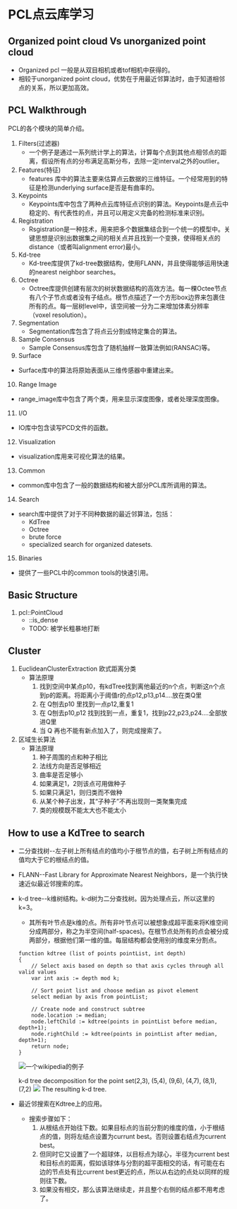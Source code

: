 # PCL点云库学习

## Organized point cloud Vs unorganized point cloud

  * Organized pcl 一般是从双目相机或者tof相机中获得的。
  * 相较于unorganized point cloud，优势在于用最近邻算法时，由于知道相邻点的关系，所以更加高效。

## PCL Walkthrough

PCL的各个模块的简单介绍。
1. Filters(过滤器)
   * 一个例子是通过一系列统计学上的算法，计算每个点到其他点相邻点的距离，假设所有点的分布满足高斯分布，去除一定interval之外的outlier。
2. Features(特征)
   * features 库中的算法主要来估算点云数据的三维特征。一个经常用到的特征是检测underlying surface是否是有曲率的。
3. Keypoints
   * Keypoints库中包含了两种点云库特征点识别的算法。Keypoints是点云中稳定的、有代表性的点，并且可以用定义完备的检测标准来识别。
4. Registration
   * Rsgistration是一种技术，用来把多个数据集结合到一个统一的模型中。关键思想是识别出数据集之间的相关点并且找到一个变换，使得相关点的distance（或者叫alignment error)最小。
5. Kd-tree
   * Kd-tree库提供了kd-tree数据结构，使用FLANN，并且使得能够运用快速的nearest neighbor searches。
6. Octree
   * Octree库提供创建有层次的树状数据结构的高效方法。每一棵Octee节点有八个子节点或者没有子结点。根节点描述了一个方形box边界来包裹住所有的点。每一层树level中，该空间被一分为二来增加体素分辨率（voxel resolution）。
7. Segmentation
   * Segmentation库包含了将点云分割成特定集合的算法。
8. Sample Consensus
   * Sample Consensus库包含了随机抽样一致算法例如(RANSAC)等。
9.  Surface
   * Surface库中的算法将原始表面从三维传感器中重建出来。
10. Range Image
   * range_image库中包含了两个类，用来显示深度图像，或者处理深度图像。
11. I/O
   * IO库中包含读写PCD文件的函数。
12. Visualization
   * visualization库用来可视化算法的结果。
13. Common
   * common库中包含了一般的数据结构和被大部分PCL库所调用的算法。
14. Search
   * search库中提供了对于不同种数据的最近邻算法，包括：
     * KdTree
     * Octree
     * brute force
     * specialized search for organized datesets.
15. Binaries
   * 提供了一些PCL中的common tools的快速引用。 

## Basic Structure

1. pcl::PointCloud
   * ::is_dense
   * TODO: 被学长粗暴地打断
  
## Cluster

1. EuclideanClusterExtraction 欧式距离分类
   * 算法原理
      1. 找到空间中某点p10，有kdTree找到离他最近的n个点，判断这n个点到p的距离。将距离小于阈值r的点p12,p13,p14....放在类Q里
      2. 在 Q刨去p10 里找到一点p12,重复1
      3. 在 Q刨去p10,p12 找到找到一点，重复1，找到p22,p23,p24....全部放进Q里
      4. 当 Q 再也不能有新点加入了，则完成搜索了。
2. 区域生长算法
   * 算法原理  
      1. 种子周围的点和种子相比
      2. 法线方向是否足够相近
      3. 曲率是否足够小
      4. 如果满足1，2则该点可用做种子
      5. 如果只满足1，则归类而不做种
      6. 从某个种子出发，其“子种子”不再出现则一类聚集完成
      7. 类的规模既不能太大也不能太小


## How to use a KdTree to search

* 二分查找树--左子树上所有结点的值均小于根节点的值，右子树上所有结点的值均大于它的根结点的值。
* FLANN--Fast Library for Approximate Nearest Neighbors，是一个执行快速近似最近邻搜索的库。
* k-d tree--k维树结构。k-d树为二分查找树。因为处理点云，所以这里的k=3。
  * 其所有叶节点是k维的点。所有非叶节点可以被想象成超平面来将K维空间分成两部分，称之为半空间(half-spaces)。在根节点处所有的点会被分成两部分，根据他们第一维的值。每层结构都会使用别的维度来分割点。
  ```
  function kdtree (list of points pointList, int depth)
  {
      // Select axis based on depth so that axis cycles through all valid values
      var int axis := depth mod k;
          
      // Sort point list and choose median as pivot element
      select median by axis from pointList;
          
      // Create node and construct subtree
      node.location := median;
      node.leftChild := kdtree(points in pointList before median, depth+1);
      node.rightChild := kdtree(points in pointList after median, depth+1);
      return node;
  }
  ```
  ![一个wikipedia的例子](https://upload.wikimedia.org/wikipedia/commons/thumb/b/bf/Kdtree_2d.svg/555px-Kdtree_2d.svg.png)
  
  k-d tree decomposition for the point set(2,3), (5,4), (9,6), (4,7), (8,1), (7,2)
  ![](https://upload.wikimedia.org/wikipedia/commons/thumb/2/25/Tree_0001.svg/555px-Tree_0001.svg.png)
  The resulting k-d tree.
* 最近邻搜索在Kdtree上的应用。
    * 搜索步骤如下：
      1. 从根结点开始往下数。如果目标点的当前分割的维度的值，小于根结点的值，则将左结点设置为currunt best。否则设置右结点为current best。
      2. 但同时它又设置了一个超球体，以目标点为球心，半径为current best和目标点的距离，假如该球体与分割的超平面相交的话，有可能在右边的节点处有比current best更近的点，所以从右边的点处以同样的规则往下数。
      3. 如果没有相交，那么该算法继续走，并且整个右侧的结点都不用考虑了。
  
